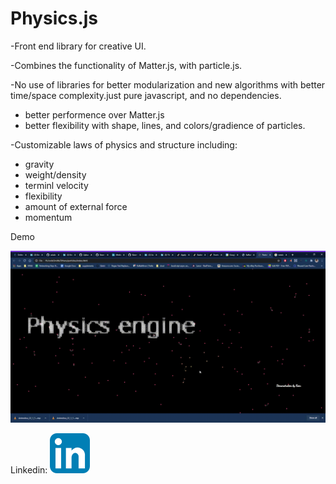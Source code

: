 
# Physics.js<br/>

-Front end library for creative UI. <br/>

-Combines the functionality of Matter.js, with particle.js.  <br/>

-No use of libraries for better modularization and new algorithms with better time/space complexity.just pure javascript, and no dependencies. <br/>
   - better performence over Matter.js
   - better flexibility with shape, lines, and colors/gradience of particles. <br/>
   
-Customizable laws of physics and structure including: 
   - gravity <br/>
   - weight/density <br/>
   - terminl velocity <br/>
   - flexibility <br/>
   - amount of external force <br/>
   - momentum <br/>

 Demo
 
![PE demo](./demo.gif)

Linkedin: 
         [<img src="./Link.png">](https://www.linkedin.com/in/keon-w-kim/)<br>
